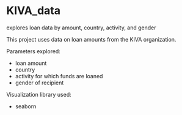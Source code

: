 # KIVA_data
explores loan data by amount, country, activity, and gender

This project uses data on loan amounts from the KIVA organization.

Parameters explored:
* loan amount
* country
* activity for which funds are loaned
* gender of recipient

Visualization library used:
* seaborn
